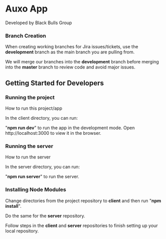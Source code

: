 # Auxo App

Developed by Black Bulls Group

### Branch Creation

When creating working branches for Jira issues/tickets, use the __development__ branch as the main branch you are pulling from.

We will merge our branches into the __development__ branch before merging into the __master__ branch to review code and avoid major issues.

## Getting Started for Developers

### Running the project

How to run this project/app

In the client directory, you can run:

"__npm run dev__" to run the app in the development mode.
Open http://localhost:3000 to view it in the browser.

### Running the server

How to run the server

In the server directory, you can run:

"__npm run server__" to run the server.

### Installing Node Modules

Change directories from the project repository to __client__ and then run "__npm install__".

Do the same for the __server__ repository.

Follow steps in the __client__ and __server__ repositories to finish setting up your local repository.


